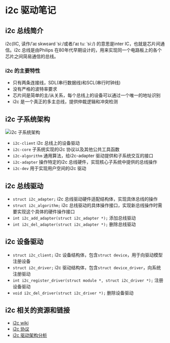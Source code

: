 # i2c 驱动笔记 #

## i2c 总线简介 ##

i2c(IIC, 读作/ˈaɪ skwɛərd ˈsiː/或者/ˈaɪ tuː ˈsiː/) 的意思是inter IC，也就是芯片间通信。i2c 总线是由Philips 在80年代早期设计的，用来实现同一个电路板上的各个芯片之间简易通信的总线。

### i2c 的主要特性 ###

* 只有两条连接线，SDL(串行数据线)和SCL(串行时钟线)
* 没有严格的波特率要求
* 芯片间是简单的主/从关系，每个总线上的设备可以通过一个唯一的地址识别
* i2c 是一个真正的多主总线，提供仲裁逻辑和冲突检测

## i2c 子系统架构 ##

![i2c 子系统架构](https://i2c.wiki.kernel.org/images-i2c/d/df/I2c-layers.png)

* `i2c-client` i2c 总线上的设备驱动
* `i2c-core` 子系统实现的i2c 协议以及其他公共工具函数
* `i2c-algorithm` 通用算法，给i2c-adapter 驱动提供和子系统交互的接口
* `i2c-adapter` 操作特定的i2c 总线硬件，实现核心子系统中提供的总线操作
* `i2c-dev` 用于实现用户空间的i2c 驱动

## i2c 总线驱动 ##

* `struct i2c_adapter;` i2c 总线驱动硬件适配结构体，实现具体总线的操作
* `struct i2c_algorithm;` i2c 总线驱动的具体操作接口，实现新总线操作时需要实现这个具体的硬件操作接口
* `int i2c_add_adapter(struct i2c_adapter *);` 添加总线驱动
* `int i2c_del_adapter(struct i2c_adapter *);` 删除总线驱动

## i2c 设备驱动 ##

* `struct i2c_client;` i2c 设备结构体，包含`struct device`，用于向驱动模型注册设备
* `struct i2c_driver;` i2c 驱动结构体，包含`struct device_driver`，向系统注册驱动
* `int i2c_register_driver(struct module *, struct i2c_driver *);` 注册设备驱动
* `void i2c_del_driver(struct i2c_driver *);` 删除设备驱动

## i2c 相关的资源和链接 ##

* [i2c wiki](http://en.wikipedia.org/wiki/I%C2%B2C)
* [i2c 协议](http://git.kernel.org/?p=linux/kernel/git/torvalds/linux-2.6.git;a=blob;f=Documentation/i2c/i2c-protocol)
* [i2c 驱动架构分析](http://blog.csdn.net/hongjiujing/archive/2009/04/21/4098547.aspx)
